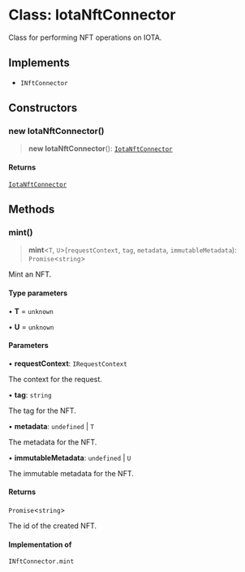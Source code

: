 # Class: IotaNftConnector

Class for performing NFT operations on IOTA.

## Implements

- `INftConnector`

## Constructors

### new IotaNftConnector()

> **new IotaNftConnector**(): [`IotaNftConnector`](IotaNftConnector.md)

#### Returns

[`IotaNftConnector`](IotaNftConnector.md)

## Methods

### mint()

> **mint**\<`T`, `U`\>(`requestContext`, `tag`, `metadata`, `immutableMetadata`): `Promise`\<`string`\>

Mint an NFT.

#### Type parameters

• **T** = `unknown`

• **U** = `unknown`

#### Parameters

• **requestContext**: `IRequestContext`

The context for the request.

• **tag**: `string`

The tag for the NFT.

• **metadata**: `undefined` \| `T`

The metadata for the NFT.

• **immutableMetadata**: `undefined` \| `U`

The immutable metadata for the NFT.

#### Returns

`Promise`\<`string`\>

The id of the created NFT.

#### Implementation of

`INftConnector.mint`
